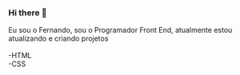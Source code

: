 ### Hi there 👋

Eu sou o Fernando, sou o Programador Front End, atualmente estou atualizando e criando projetos 
<br>
<br>
   -HTML
   <br>
   -CSS
   

